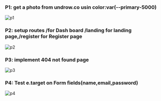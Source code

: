 ### P1: get a photo from undrow.co usin color:var(--primary-5000)

![p1](https://i.imgur.com/n6vBcJ4.png)

### P2: setup routes /for Dash board /landing for landing page,/register for Register page

![p2](https://i.imgur.com/d0ZmtVH.png)

### P3: implement 404 not found page

![p3](https://i.imgur.com/rag1hcu.png)

### P4: Test e.target on Form fields(name,email,password)
![p4](https://i.imgur.com/RwNgkz7.png)